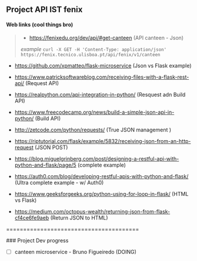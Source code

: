 ## Project API IST fenix 

#### Web links (cool things bro)
> 
> - https://fenixedu.org/dev/api/#get-canteen (API canteen - Json)
>
> *example*
> ``` curl -X GET -H 'Content-Type: application/json' https://fenix.tecnico.ulisboa.pt/api/fenix/v1/canteen ```
>
- https://github.com/xpmatteo/flask-microservice (Json vs Flask example)

- https://www.patricksoftwareblog.com/receiving-files-with-a-flask-rest-api/ (Request API)
- https://realpython.com/api-integration-in-python/ (Resquest adn Build API)
- https://www.freecodecamp.org/news/build-a-simple-json-api-in-python/ (Build API)
- http://zetcode.com/python/requests/ (True JSON management )
- https://riptutorial.com/flask/example/5832/receiving-json-from-an-http-request (JSON POST) 
- https://blog.miguelgrinberg.com/post/designing-a-restful-api-with-python-and-flask/page/5 (complete example)
- https://auth0.com/blog/developing-restful-apis-with-python-and-flask/ (Ultra complete example - w/ Auth0)
- https://www.geeksforgeeks.org/python-using-for-loop-in-flask/ (HTML vs Flask)
- https://medium.com/octopus-wealth/returning-json-from-flask-cf4ce6fe9aeb (Return JSON to HTML)

=======================================

### Project Dev progress

- [ ] canteen microservice  - Bruno Figueiredo (DOING)
